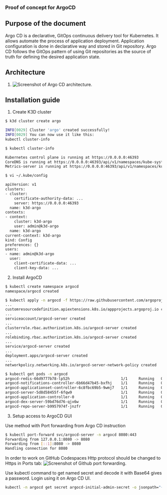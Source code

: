 ### Proof of concept for ArgoCD

## Purpose of the document

Argo CD is a declarative, GitOps continuous delivery tool for Kubernetes.
It allows automate the process of application deployment. Application configuration is done in declarative way and stored in Git repository.
Argo CD follows the GitOps pattern of using Git repositories as the source of truth for defining the desired application state. 

## Architecture

1. ![Screenshot of Argo CD architecture.](https://argo-cd.readthedocs.io/en/stable/assets/argocd_architecture.png)

## Installation guide

1. Create K3D cluster 
```bash
$ k3d cluster create argo

INFO[0029] Cluster 'argo' created successfully!         
INFO[0029] You can now use it like this:                
kubectl cluster-info

$ kubectl cluster-info

Kubernetes control plane is running at https://0.0.0.0:46393
CoreDNS is running at https://0.0.0.0:46393/api/v1/namespaces/kube-system/services/kube-dns:dns/proxy
Metrics-server is running at https://0.0.0.0:46393/api/v1/namespaces/kube-system/services/https:metrics-server:https/proxy

$ vi ~/.kube/config

apiVersion: v1
clusters:
- cluster:
    certificate-authority-data: ...
    server: https://0.0.0.0:46393
  name: k3d-argo
contexts:
- context:
    cluster: k3d-argo
    user: admin@k3d-argo
  name: k3d-argo
current-context: k3d-argo
kind: Config
preferences: {}
users:
- name: admin@k3d-argo
  user:
    client-certificate-data: ...
    client-key-data: ...
```    

2. Install ArgoCD
```bash
$ kubectl create namespace argocd
namespace/argocd created

$ kubectl apply -n argocd -f https://raw.githubusercontent.com/argoproj/argo-cd/stable/manifests/install.yaml
...
customresourcedefinition.apiextensions.k8s.io/appprojects.argoproj.io created
...
serviceaccount/argocd-server created
...
clusterrole.rbac.authorization.k8s.io/argocd-server created
...
rolebinding.rbac.authorization.k8s.io/argocd-server created
...
service/argocd-server created
...
deployment.apps/argocd-server created
...
networkpolicy.networking.k8s.io/argocd-server-network-policy created

$ kubectl get pods -n argocd
argocd-redis-66d9777b78-lp52h                       1/1     Running   0          4m40s
argocd-notifications-controller-6b66d47b45-bxfhj    1/1     Running   0          4m40s
argocd-applicationset-controller-6c8fbc69b5-9wmj7   1/1     Running   0          4m40s
argocd-server-5d8d58455f-6fqw9                      1/1     Running   0          4m39s
argocd-application-controller-0                     1/1     Running   0          4m39s
argocd-dex-server-59bd76d76-qjx6w                   1/1     Running   0          4m40s
argocd-repo-server-b9957974f-jnzfr                  1/1     Running   0          4m39s
```

3. Setup access to ArgoCD GUI

Use method with Port forwarding from Argo CD instruction
```bash
$ kubectl port-forward svc/argocd-server -n argocd 8080:443
Forwarding from 127.0.0.1:8080 -> 8080
Forwarding from [::1]:8080 -> 8080
Handling connection for 8080
```

In order to work on GitHub Codespaces Http protocol should be changed to Https in Ports tab:
![Screenshot of Github port forwarding.](http://icecream.me/f275ffd5246533e4da3fee7a29911bff)

Use kubectl command to get named secret and decode it with Base64 gives a password. Login using it on Argo CD UI. 
```bash
kubectl -n argocd get secret argocd-initial-admin-secret -o jsonpath="{.data.password}" | base64 -d; echo
```
